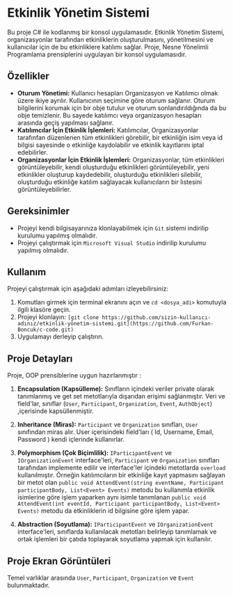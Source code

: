 # Etkinlik Yönetim Sistemi

Bu proje C# ile kodlanmış bir konsol uygulamasıdır. Etkinlik Yönetim Sistemi, organizasyonlar tarafından etkinliklerin oluşturulmasını, yönetilmesini ve kullanıcılar için de bu etkinliklere katılımı sağlar.
Proje, Nesne Yönelimli Programlama prensiplerini uygulayan bir konsol uygulamasıdır.

## Özellikler

- **Oturum Yönetimi:** Kullanıcı hesapları Organizasyon ve Katılımcı olmak üzere ikiye ayrılır. Kullanıcının seçimine göre oturum sağlanır. Oturum bilgilerini korumak için bir obje tutulur ve oturum sonlandırıldığında da bu obje temizlenir. Bu sayede katılımcı veya organizasyon hesapları arasında geçiş yapılması sağlanır.
- **Katılımcılar İçin Etkinlik İşlemleri:** Katılımcılar, Organizasyonlar tarafınfan düzenlenen tüm etkinlikleri görebilir, bir etkinliğin isim veya id bilgisi sayesinde o etkinliğe kaydolabilir ve etkinlik kayıtlarını iptal edebilirler.
- **Organizasyonlar İçin Etkinlik İşlemleri:** Organizasyonlar, tüm etkinlikleri görüntüleyebilir, kendi oluşturduğu etkinlikleri görüntüleyebilir, yeni etkinlikler oluşturup kaydedebilir, oluşturduğu etkinlikleri silebilir, oluşturduğu etkinliğe katılım sağlayacak kullanıcıların bir listesini görüntüleyebilirler.

## Gereksinimler

- Projeyi kendi bilgisayarınıza klonlayabilmek için `Git` sistemi indirilip kurulumu yapılmış olmalıdır.
- Projeyi çalıştırmak için `Microsoft Visual Studio` indirilip kurulumu yapılmış olmalıdır.

## Kullanım

Projeyi çalıştırmak için aşağıdaki adımları izleyebilirsiniz:
1. Komutları girmek için terminal ekranını açın ve `cd <dosya_adi>` komutuyla ilgili klasöre geçin.
2. Projeyi klonlayın: `[git clone https://github.com/sizin-kullanıcı-adınız/etkinlik-yönetim-sistemi.git](https://github.com/Furkan-Boncuk/c-code.git)`
3. Uygulamayı derleyip çalıştırın.

## Proje Detayları

Proje, OOP prensiblerine uygun hazırlanmıştır :

1. **Encapsulation (Kapsülleme):** Sınıfların içindeki veriler private olarak tanımlanmış ve get set metotlarıyla dışarıdan erişimi sağlanmıştır. Veri ve field'lar, sınıflar (`User`, `Participant`, `Organization`, `Event`, `AuthObject`) ,içerisinde kapsüllenmiştir.

2. **Inheritance (Miras):** `Participant` ve `Organization` sınıfları, `User` sınıfından miras alır. User içerisindeki field'ları ( Id, Username, Email, Password ) kendi içlerinde kullanırlar.

3. **Polymorphism (Çok Biçimlilik):** `IParticipantEvent` ve `IOrganizationEvent` interface'leri, `Participant` ve `Organization` sınıfları tarafından implemente edilir ve interface'ler içindeki metotlarda `overload` kullanılmıştır. Örneğin katılımcıların bir etkinliğe kayıt yapmasını sağlayan bir metot olan `public void AttendEvent(string eventName, Participant participantBody, List<Event> Events)` metodu bu kullanımla etkinlik isimlerine göre işlem yaparken aynı isimle tanımlanan `public void AttendEvent(int eventId, Participant participantBody, List<Event> Events)` metodu da etkinliklerin id bilgisine göre işlem yapar.
   
4. **Abstraction (Soyutlama):** `IParticipantEvent` ve `IOrganizationEvent` interface'leri, sınıflarda kullanılacak metotları belirleyip tanımlamak ve ortak işlemleri bir çatıda toplayarak soyutlama yapmak için kullanılır.

## Proje Ekran Görüntüleri 















 Temel varlıklar arasında `User`, `Participant`, `Organization` ve `Event` bulunmaktadır.
